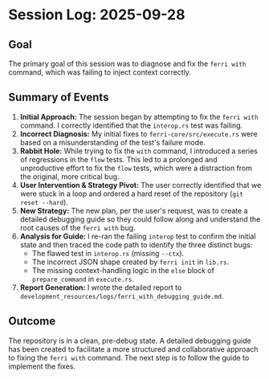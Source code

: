 # Session Log: 2025-09-28

## Goal

The primary goal of this session was to diagnose and fix the `ferri with` command, which was failing to inject context correctly.

## Summary of Events

1.  **Initial Approach:** The session began by attempting to fix the `ferri with` command. I correctly identified that the `interop.rs` test was failing.
2.  **Incorrect Diagnosis:** My initial fixes to `ferri-core/src/execute.rs` were based on a misunderstanding of the test's failure mode.
3.  **Rabbit Hole:** While trying to fix the `with` command, I introduced a series of regressions in the `flow` tests. This led to a prolonged and unproductive effort to fix the `flow` tests, which were a distraction from the original, more critical bug.
4.  **User Intervention & Strategy Pivot:** The user correctly identified that we were stuck in a loop and ordered a hard reset of the repository (`git reset --hard`).
5.  **New Strategy:** The new plan, per the user's request, was to create a detailed debugging guide so they could follow along and understand the root causes of the `ferri with` bug.
6.  **Analysis for Guide:** I re-ran the failing `interop` test to confirm the initial state and then traced the code path to identify the three distinct bugs:
    *   The flawed test in `interop.rs` (missing `--ctx`).
    *   The incorrect JSON shape created by `ferri init` in `lib.rs`.
    *   The missing context-handling logic in the `else` block of `prepare_command` in `execute.rs`.
7.  **Report Generation:** I wrote the detailed report to `development_resources/logs/ferri_with_debugging_guide.md`.

## Outcome

The repository is in a clean, pre-debug state. A detailed debugging guide has been created to facilitate a more structured and collaborative approach to fixing the `ferri with` command. The next step is to follow the guide to implement the fixes.
